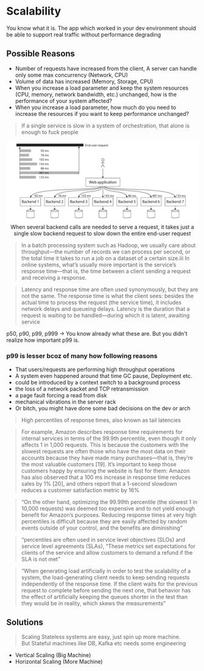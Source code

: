 # Scalability
You know what it is. The app which worked in your dev environment should be able to support real traffic without performance degrading
## Possible Reasons
- Number of requests have increased from the client, A server can handle only some max concurrency (Network, CPU)
- Volume of data has increased (Memory, Storage, CPU)
- When you increase a load parameter and keep the system resources (CPU, memory, network bandwidth,
  etc.) unchanged, how is the performance of your system affected?
- When you increase a load parameter, how much do you need to increase the resources if you want to
  keep performance unchanged?

> If a single service is slow in a system of orchestration, that alone is enough to fuck people
<p align="center">
  <img src="../../images/latency-issue.png" alt="Sublime's custom image"/>
<br>
When several backend calls are needed to serve a request, it takes just a single slow backend request to slow down the entire end-user request
</p>


> In a batch processing system such as Hadoop, we usually care about throughput—the number of
records we can process per second, or the total time it takes to run a job on a dataset of a certain
size.iii In online systems, what’s usually more important is the service’s
response time—that is, the time between a client sending a request and receiving a response.

> Latency and response time are often used synonymously, but they are not the same. The response
time is what the client sees: besides the actual time to process the request (the service time),
it includes network delays and queueing delays. Latency is the duration that a request is waiting to
be handled—during which it is latent, awaiting service

p50, p90, p99, p999 -> You know already what these are. But you didn't realize how important p99 is.

### p99 is lesser bcoz of many how following reasons
- That users/requests are performing high throughput operations
- A system even happened around that time GC pause, Deployment etc.
- could be introduced by a context switch to a background
  process
- the loss of a network packet and TCP retransmission
- a page fault forcing a read from disk
- mechanical vibrations in the server rack
- Or bitch, you might have done some bad decisions on the dev or arch
>High percentiles of response times, also known as tail latencies

> For example, Amazon describes response time
requirements for internal services in terms of the 99.9th percentile, even though it only affects 1
in 1,000 requests. This is because the customers with the slowest requests are often those who have
the most data on their accounts because they have made many purchases—that is, they’re the most
valuable customers
[19].
It’s important to keep those customers happy by ensuring the website is fast for them: Amazon has
also observed that a 100 ms increase in response time reduces sales by 1%
[20],
and others report that a 1-second slowdown reduces a customer satisfaction metric by 16%

> “On the other hand, optimizing the 99.99th percentile (the slowest 1 in 10,000 requests) was deemed
too expensive and to not yield enough benefit for Amazon’s purposes. Reducing response times at very
high percentiles is difficult because they are easily affected by random events outside of your
control, and the benefits are diminishing”

> “percentiles are often used in service level objectives (SLOs) and service level
agreements (SLAs), “These metrics set
expectations for clients of the service and allow customers to demand a refund if the SLA is not
met”

> “When generating load artificially in order to test the scalability of a system, the load-generating
client needs to keep sending requests independently of the response time. If the client waits for
the previous request to complete before sending the next one, that behavior has the effect of
artificially keeping the queues shorter in the test than they would be in reality, which skews the
measurements”
## Solutions
> Scaling Stateless systems are easy, just spin up more machine.  
> But Stateful machines like DB, Kafka etc needs some engineering
- Vertical Scaling (Big Machine)
- Horizontal Scaling (More Machine)  